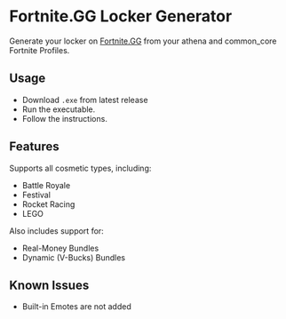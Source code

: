 # Fortnite.GG Locker Generator

Generate your locker on [Fortnite.GG](https://fortnite.gg) from your athena and common_core Fortnite Profiles.

## Usage

- Download `.exe` from latest release
- Run the executable.
- Follow the instructions.

## Features

Supports all cosmetic types, including:

- Battle Royale
- Festival
- Rocket Racing
- LEGO

Also includes support for:

- Real-Money Bundles
- Dynamic (V-Bucks) Bundles

## Known Issues

- Built-in Emotes are not added